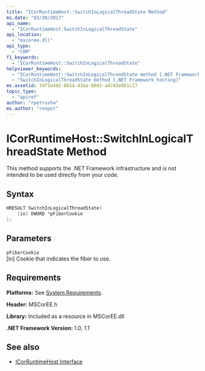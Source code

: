 ```yaml
---
title: "ICorRuntimeHost::SwitchInLogicalThreadState Method"
ms.date: "03/30/2017"
api_name: 
  - "ICorRuntimeHost.SwitchInLogicalThreadState"
api_location: 
  - "mscoree.dll"
api_type: 
  - "COM"
f1_keywords: 
  - "ICorRuntimeHost::SwitchInLogicalThreadState"
helpviewer_keywords: 
  - "ICorRuntimeHost::SwitchInLogicalThreadState method [.NET Framework hosting]"
  - "SwitchInLogicalThreadState method [.NET Framework hosting]"
ms.assetid: 7df1e492-8014-43ea-80d1-a4743e9b1c17
topic_type: 
  - "apiref"
author: "rpetrusha"
ms.author: "ronpet"
---
```

# ICorRuntimeHost::SwitchInLogicalThreadState Method
This method supports the .NET Framework infrastructure and is not intended to be used directly from your code.  
  
## Syntax  
  
```cpp  
HRESULT SwitchInLogicalThreadState(  
    [in] DWORD *pFiberCookie  
);  
```  
  
## Parameters  
 `pFiberCookie`  
 [in] Cookie that indicates the fiber to use.  
  
## Requirements  
 **Platforms:** See [System Requirements](../../../../docs/framework/get-started/system-requirements.md).  
  
 **Header:** MSCorEE.h  
  
 **Library:** Included as a resource in MSCorEE.dll  
  
 **.NET Framework Version:** 1.0, 1.1  
  
## See also

- [ICorRuntimeHost Interface](../../../../docs/framework/unmanaged-api/hosting/icorruntimehost-interface.md)
